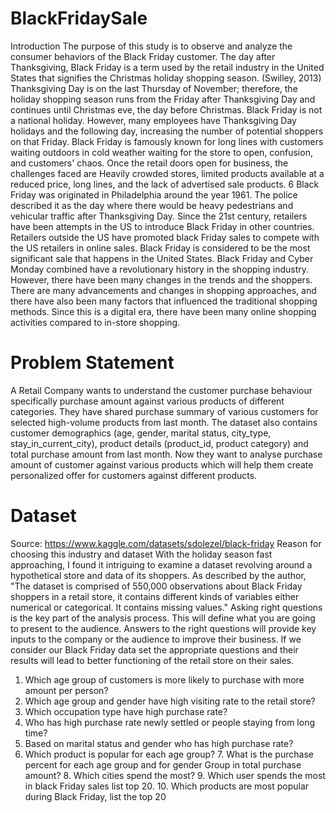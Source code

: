 # BlackFridaySale
Introduction
The purpose of this study is to observe and analyze the consumer behaviors of the Black Friday customer. The day after Thanksgiving, Black Friday is a term used by the retail industry in the United States that signifies the Christmas holiday shopping season. (Swilley, 2013) Thanksgiving Day is on the last Thursday of November; therefore, the holiday shopping season runs from the Friday after Thanksgiving Day and continues until Christmas eve, the day before Christmas. Black Friday is not a national holiday. However, many employees have Thanksgiving Day holidays and the following day, increasing the number of potential shoppers on that Friday. Black Friday is famously known for long lines with customers waiting outdoors in cold weather waiting for the store to open, confusion, and customers' chaos. Once the retail doors open for business, the challenges faced are Heavily crowded stores, limited products available at a reduced price, long lines, and the lack of advertised sale products. 6 Black Friday was originated in Philadelphia around the year 1961. The police described it as the day where there would be heavy pedestrians and vehicular traffic after Thanksgiving Day. Since the 21st century, retailers have been attempts in the US to introduce Black Friday in other countries. Retailers outside the US have promoted black Friday sales to compete with the US retailers in online sales. Black Friday is considered to be the most significant sale that happens in the United States. Black Friday and Cyber Monday combined have a revolutionary history in the shopping industry. However, there have been many changes in the trends and the shoppers. There are many advancements and changes in shopping approaches, and there have also been many factors that influenced the traditional shopping methods. Since this is a digital era, there have been many online shopping activities compared to in-store shopping.
# Problem Statement
A Retail Company wants to understand the customer purchase behaviour specifically purchase amount against various products of different categories.
They have shared purchase summary of various customers for selected high-volume products from last month. The dataset also contains customer demographics (age, gender, marital status, city_type, stay_in_current_city), product details (product_id, product category) and total purchase amount from last month.
Now they want to analyse purchase amount of customer against various products which will help them create personalized offer for customers against different products.
# Dataset
Source: https://www.kaggle.com/datasets/sdolezel/black-friday
Reason for choosing this industry and dataset
With the holiday season fast approaching, I found it intriguing to examine a dataset revolving around a hypothetical store and data of its shoppers. As described by the author, "The dataset is comprised of 550,000 observations
about Black Friday shoppers in a retail store, it contains different kinds of variables either numerical or categorical. It contains missing values."
Asking right questions is the key part of the analysis process. This will define what you are going to present to the audience.
Answers to the right questions will provide key inputs to the company or the audience to improve their business.
If we consider our Black Friday data set the appropriate questions and their results will lead to better functioning of the retail store on their sales.
1. Which age group of customers is more likely to purchase with more amount per person?
2. Which age group and gender have high visiting rate to the retail store?
3. Which occupation type have high purchase rate?
4. Who has high purchase rate newly settled or people staying from long time?
5. Based on marital status and gender who has high purchase rate?
6. Which product is popular for each age group? 7. What is the purchase percent for each age group and for gender Group in total purchase amount? 8. Which cities spend the most? 9. Which user spends the most in black Friday sales list top 20. 10. Which products are most popular during Black Friday, list the top 20
